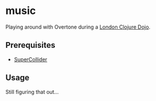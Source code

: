 # music

Playing around with Overtone during a [London Clojure Dojo](https://londonclojurians.org/code-dojo/).

## Prerequisites

- [SuperCollider](https://supercollider.github.io/)

## Usage

Still figuring that out…
